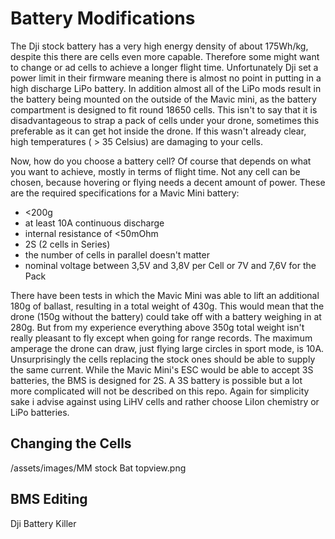 # Battery Modifications

The Dji stock battery has a very high energy density of about 175Wh/kg, despite this there are cells even more capable. Therefore some might want to change or ad cells to achieve a longer flight time. Unfortunately Dji set a power limit in their firmware meaning there is almost no point in putting in a high discharge LiPo battery. In addition almost all of the LiPo mods result in the battery being mounted on the outside of the Mavic mini, as the battery compartment is designed to fit round 18650 cells. This isn't to say that it is disadvantageous to strap a pack of cells under your drone, sometimes this preferable as it can get hot inside the drone. If this wasn't already clear, high temperatures ( > 35 Celsius) are damaging to your cells. 


Now, how do you choose a battery cell? Of course that depends on what you want to achieve, mostly in terms of flight time. Not any cell can be chosen, because hovering or flying needs a decent amount of power. These are the required specifications for a Mavic Mini battery:
- <200g
- at least 10A continuous discharge
- internal resistance of <50mOhm
- 2S (2 cells in Series) 
- the number of cells in parallel doesn't matter
- nominal voltage between 3,5V and 3,8V per Cell or 7V and 7,6V for the Pack

There have been tests in which the Mavic Mini was able to lift an additional 180g of ballast, resulting in a total weight of 430g. This would mean that the drone (150g without the battery) could take off with a battery weighing in at 280g. But from my experience everything above 350g total weight isn't really pleasant to fly except when going for range records. The maximum amperage the drone can draw, just flying large circles in sport mode, is 10A. Unsurprisingly the cells replacing the stock ones should be able to supply the same current. While the Mavic Mini's ESC would be able to accept 3S batteries, the BMS is designed for 2S. A 3S battery is possible but a lot more complicated will not be described on this repo. Again for simplicity sake i advise against using LiHV cells and rather choose LiIon chemistry or LiPo batteries.

## Changing the Cells

/assets/images/MM stock Bat topview.png

## BMS Editing 

Dji Battery Killer
